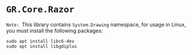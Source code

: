 # `GR.Core.Razor`

`Note: `This library contains `System.Drawing` namespace, for usage in Linux, you must install the following packages:

```shell
sudo apt install libc6-dev 
sudo apt install libgdiplus
```
